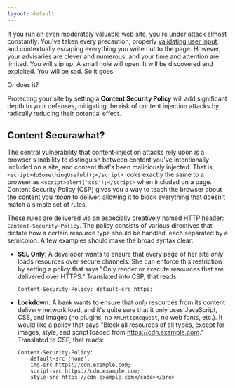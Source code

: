 ```yaml
---
layout: default
---
```

If you run an even moderately valuable web site, you're under attack almost
constantly. You've taken every precaution, properly [validating user
input][inputvalidation], and contextually escaping everything you write out to
the page. However, your advisaries are clever and numerous, and your time and
attention are limited. You will slip up. A small hole will open. It will be
discovered and exploited. You will be sad. So it goes.

[inputvalidation]: https://www.owasp.org/index.php/Data_Validation

Or does it?

Protecting your site by setting a **Content Security Policy** will add
significant depth to your defenses, mitigating the risk of content injection
attacks by radically reducing their potential effect.

## Content Securawhat?

The central vulnerability that content-injection attacks rely upon is a
browser's inability to distinguish between content you've intentionally
included on a site, and content that's been maliciously injected. That is,
`<script>doSomethingUseful();</script>` looks exactly the same to a browser as
`<script>alert('xss');</script>` when included on a page. Content Security
Policy (CSP) gives you a way to teach the browser about the content you _mean_
to deliver, allowing it to block everything that doesn't match a simple set of
rules.

These rules are delivered via an especially creatively named HTTP header:
`Content-Security-Policy`. The policy consists of various directives that
dictate how a certain resource type should be handled, each separated by a
semicolon.  A few examples should make the broad syntax clear:

*   **SSL Only**: A developer wants to ensure that every page of her site _only_
    loads resources over secure channels. She can enforce this restriction by
    setting a policy that says "Only render or execute resources that are
    delivered over HTTPS." Translated into CSP, that reads:
    
        Content-Security-Policy: default-src https:

*   **Lockdown**: A bank wants to ensure that _only_ resources from its content
    delivery network load, and it's quite sure that it only uses JavaScript,
    CSS, and images (no plugins, no `XMLHttpRequest`, no web fonts, etc.). It
    would like a policy that says "Block all resources of all types, except for
    images, style, and script loaded from https://cdn.example.com." Translated
    to CSP, that reads:
    
        Content-Security-Policy:
            default-src 'none';
            img-src https://cdn.example.com;
            script-src https://cdn.example.com;
            style-src https://cdn.example.com</code></pre>


